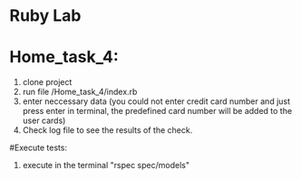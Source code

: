 # Ruby Lab

# Home_task_4:

1. clone project
2. run file <root>/Home_task_4/index.rb
3. enter neccessary data (you could not enter credit card number and just press enter in terminal, the predefined card
   number will be added to the user cards)
4. Check log file to see the results of the check.

#Execute tests:

1. execute in the terminal "rspec spec/models"